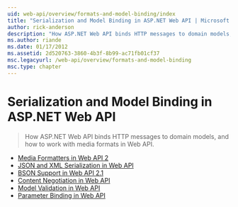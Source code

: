 ```yaml
---
uid: web-api/overview/formats-and-model-binding/index
title: "Serialization and Model Binding in ASP.NET Web API | Microsoft Docs"
author: rick-anderson
description: "How ASP.NET Web API binds HTTP messages to domain models, and how to work with media formats in Web API."
ms.author: riande
ms.date: 01/17/2012
ms.assetid: 2d520763-3860-4b3f-8b99-ac71fb01cf37
msc.legacyurl: /web-api/overview/formats-and-model-binding
msc.type: chapter
---
```

Serialization and Model Binding in ASP.NET Web API
====================
> How ASP.NET Web API binds HTTP messages to domain models, and how to work with media formats in Web API.


- [Media Formatters in Web API 2](media-formatters.md)
- [JSON and XML Serialization in Web API](json-and-xml-serialization.md)
- [BSON Support in Web API 2.1](bson-support-in-web-api-21.md)
- [Content Negotiation in Web API](content-negotiation.md)
- [Model Validation in Web API](model-validation-in-aspnet-web-api.md)
- [Parameter Binding in Web API](parameter-binding-in-aspnet-web-api.md)
